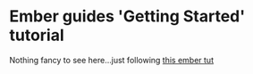 # Ember guides 'Getting Started' tutorial

Nothing fancy to see here...just following [this ember tut](http://emberjs.com/guides/getting-started/)
